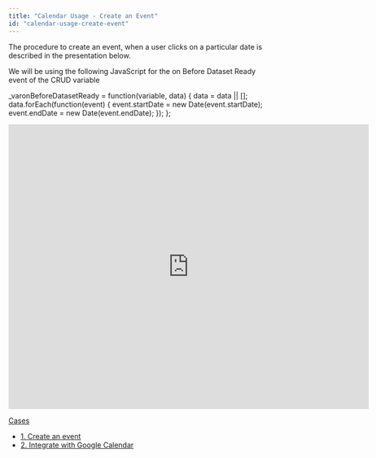 ```yaml
---
title: "Calendar Usage - Create an Event"
id: "calendar-usage-create-event"
---
```


The procedure to create an event, when a user clicks on a particular date is described in the presentation below.

We will be using the following JavaScript for the on Before Dataset Ready event of the CRUD variable

\_varonBeforeDatasetReady = function(variable, data) {
        data = data || \[\];
        data.forEach(function(event) {
            event.startDate = new Date(event.startDate);
            event.endDate = new Date(event.endDate);
        });
    };

<iframe width="708" height="560" src="https://docs.google.com/presentation/d/e/2PACX-1vQ_wvcYti0_pcX6CQSYhRjaXxC0VeOfIQGm0cGW9AlDUZ_PjcxA0m6ifob35W4IYZ4ERTKfzaQrqG9-/embed?start=false&amp;loop=false&amp;delayms=3000" frameborder="0" allowfullscreen="allowfullscreen" mozallowfullscreen="mozallowfullscreen" webkitallowfullscreen="webkitallowfullscreen"></iframe>

[Cases](/learn/app-development/widgets/form-widgets/calendar/#use-cases)

- [1\. Create an event](/learn/how-tos/calendar-usage-create-event/)
- [2\. Integrate with Google Calendar](/learn/how-tos/calender-usage-google-calendar-integration/)
